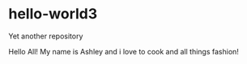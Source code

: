 # hello-world3
Yet another repository


Hello All!
My name is Ashley and i love to cook and all things fashion! 
